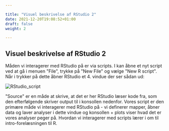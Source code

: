 ```yaml
---

title: "Visuel beskrivelse af RStudio 2"
date: 2021-12-20T19:08:52+01:00
draft: false
weight: 2

---
```




## Visuel beskrivelse af RStudio 2

Måden vi interagerer med RStudio på er via scripts. I kan åbne et nyt script ved at gå i menuen "File", trykke på "New File" og vælge "New R script". Når i trykker på dette åbner RStudio et 4. vindue der ser sådan ud:

![RStudio_script](https://datacarpentry.org/genomics-r-intro/fig/rstudio_session_4pane_layout.png)

"Source" er en måde at skrive, at det er her RStudio læser kode fra, som den efterfølgende skriver output til i konsollen nedenfor. Vores script er den primære måde vi interagerer med RStudio på - vi definerer mapper, åbner data og laver analyser i dette vindue og konsollen + plots viser hvad det er vores analyser peger på. Hvordan vi interagerer med scripts lærer i om til intro-forelæsningen til R.